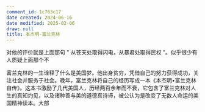 ```yaml
---
comment_id: 1c763c17
date created: 2024-06-16
date modified: 2025-02-06
draw: null
title: 本杰明-富兰克林
---
```

对他的评价就是上面那句 " 从苍天处取得闪电，从暴君处取得民权 "。似乎很少有人质疑上面那个不

<!-- more -->

富兰克林的一生诠释了什么是美国梦。他出身贫穷，凭借自己的努力获得成功，关注社会并服务于社会。晚年，富兰克林将自己的经历写成一本《本杰明•富兰克林自传》。这本书激励了几代美国人，历经两百余年而不衰，它包含了富兰克林对人生的真知灼见，以及诸种善与美的道德真诗谛，被公认为是改变了无数人命运的美国精神读本。大部
